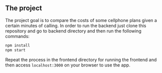 ## The project

The project goal is to compare the costs of some cellphone plans given a certain minutes of calling. In order to run the backend just clone this repository and go to backend directory and then run the following commands: 
```bash
npm install
npm start
```
Repeat the process in the frontend directory for running the frontend and then access `localhost:3000` on your browser to use the app.